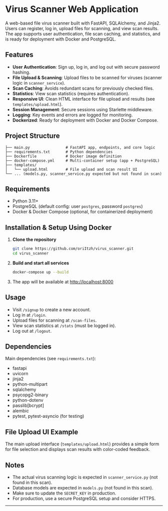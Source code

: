 # Virus Scanner Web Application

A web-based file virus scanner built with FastAPI, SQLAlchemy, and Jinja2. Users can register, log in, upload files for scanning, and view scan results. The app supports user authentication, file scan caching, and statistics, and is ready for deployment with Docker and PostgreSQL.

## Features
- **User Authentication**: Sign up, log in, and log out with secure password hashing.
- **File Upload & Scanning**: Upload files to be scanned for viruses (scanner logic in `scanner_service`).
- **Scan Caching**: Avoids redundant scans for previously checked files.
- **Statistics**: View scan statistics (requires authentication).
- **Responsive UI**: Clean HTML interface for file upload and results (see `templates/upload.html`).
- **Session Management**: Secure sessions using Starlette middleware.
- **Logging**: Key events and errors are logged for monitoring.
- **Dockerized**: Ready for deployment with Docker and Docker Compose.

## Project Structure
```
├── main.py                # FastAPI app, endpoints, and core logic
├── requirements.txt       # Python dependencies
├── Dockerfile             # Docker image definition
├── docker-compose.yml     # Multi-container setup (app + PostgreSQL)
├── templates/
│   └── upload.html        # File upload and scan result UI
└── ... (models.py, scanner_service.py expected but not found in scan)
```

## Requirements
- Python 3.11+
- PostgreSQL (default config: user `postgres`, password `postgres`)
- Docker & Docker Compose (optional, for containerized deployment)

## Installation & Setup Using Docker
1. **Clone the repository**
   ```sh
   git clone https://github.com/oriItzh/virus_scanner.git
   cd virus_scanner
   ```
   
2. **Build and start all services**
   ```sh
   docker-compose up --build
   ```
3. The app will be available at [http://localhost:8000](http://localhost:8000)

## Usage
- Visit `/signup` to create a new account.
- Log in at `/login`.
- Upload files for scanning at `/scan-files`.
- View scan statistics at `/stats` (must be logged in).
- Log out at `/logout`.

## Dependencies
Main dependencies (see `requirements.txt`):
- fastapi
- uvicorn
- jinja2
- python-multipart
- sqlalchemy
- psycopg2-binary
- python-dotenv
- passlib[bcrypt]
- alembic
- pytest, pytest-asyncio (for testing)

## File Upload UI Example
The main upload interface (`templates/upload.html`) provides a simple form for file selection and displays scan results with color-coded feedback.

## Notes
- The actual virus scanning logic is expected in `scanner_service.py` (not found in this scan).
- Database models are expected in `models.py` (not found in this scan).
- Make sure to update the `SECRET_KEY` in production.
- For production, use a secure PostgreSQL setup and consider HTTPS.

---

